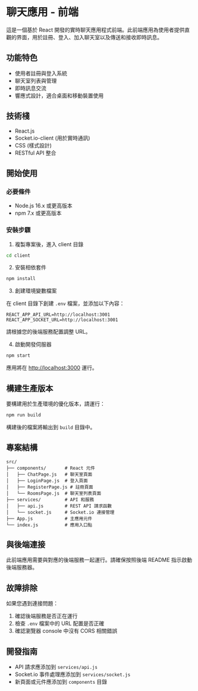 # 聊天應用 - 前端

這是一個基於 React 開發的實時聊天應用程式前端。此前端應用為使用者提供直觀的界面，用於註冊、登入、加入聊天室以及傳送和接收即時訊息。

## 功能特色

- 使用者註冊與登入系統
- 聊天室列表與管理
- 即時訊息交流
- 響應式設計，適合桌面和移動裝置使用

## 技術棧

- React.js
- Socket.io-client (用於實時通訊)
- CSS (樣式設計)
- RESTful API 整合

## 開始使用

### 必要條件

- Node.js 16.x 或更高版本
- npm 7.x 或更高版本

### 安裝步驟

1. 複製專案後，進入 client 目錄

```bash
cd client
```

2. 安裝相依套件

```bash
npm install
```

3. 創建環境變數檔案

在 client 目錄下創建 `.env` 檔案，並添加以下內容：

```
REACT_APP_API_URL=http://localhost:3001
REACT_APP_SOCKET_URL=http://localhost:3001
```

請根據您的後端服務配置調整 URL。

4. 啟動開發伺服器

```bash
npm start
```

應用將在 [http://localhost:3000](http://localhost:3000) 運行。

## 構建生產版本

要構建用於生產環境的優化版本，請運行：

```bash
npm run build
```

構建後的檔案將輸出到 `build` 目錄中。

## 專案結構

```
src/
├── components/       # React 元件
│   ├── ChatPage.js   # 聊天室頁面
│   ├── LoginPage.js  # 登入頁面
│   ├── RegisterPage.js # 註冊頁面
│   └── RoomsPage.js  # 聊天室列表頁面
├── services/         # API 和服務
│   ├── api.js        # REST API 請求函數
│   └── socket.js     # Socket.io 連接管理
├── App.js            # 主應用元件
└── index.js          # 應用入口點
```

## 與後端連接

此前端應用需要與對應的後端服務一起運行。請確保按照後端 README 指示啟動後端服務器。

## 故障排除

如果您遇到連接問題：

1. 確認後端服務是否正在運行
2. 檢查 `.env` 檔案中的 URL 配置是否正確
3. 確認瀏覽器 console 中沒有 CORS 相關錯誤

## 開發指南

- API 請求應添加到 `services/api.js`
- Socket.io 事件處理應添加到 `services/socket.js`
- 新頁面或元件應添加到 `components` 目錄
